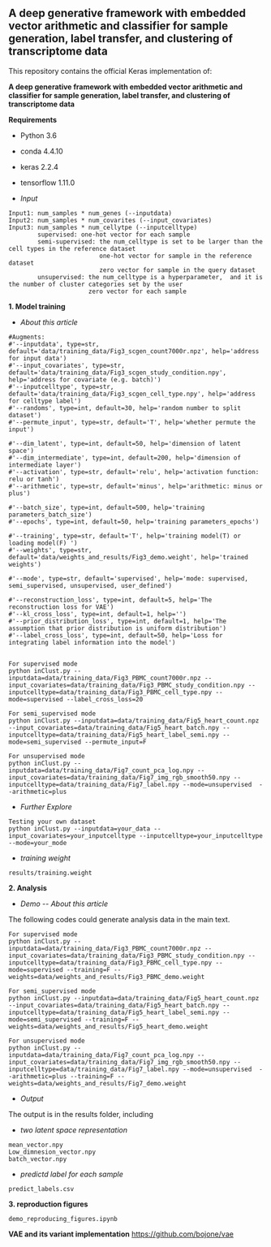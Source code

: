 ## A deep generative framework with embedded vector arithmetic and classifier for sample generation, label transfer, and clustering of transcriptome data

This repository contains the official Keras implementation of:

**A deep generative framework with embedded vector arithmetic and classifier for sample generation, label transfer, and clustering of transcriptome data**

**Requirements**
- Python 3.6
- conda 4.4.10
- keras 2.2.4
- tensorflow 1.11.0

- *Input*
```
Input1: num_samples * num_genes (--inputdata)
Input2: num_samples * num_covarites (--input_covariates)
Input3: num_samples * num_cellytpe (--inputcelltype)
        supervised: one-hot vector for each sample
        semi-supervised: the num_celltype is set to be larger than the cell types in the reference dataset
                         one-hot vector for sample in the reference dataset
                         zero vector for sample in the query dataset
        unsupervised: the num_celltype is a hyperparameter,  and it is the number of cluster categories set by the user
                      zero vector for each sample
```

**1. Model training**

- *About this article*
```
#Augments:
#'--inputdata', type=str, default='data/training_data/Fig3_scgen_count7000r.npz', help='address for input data')
#'--input_covariates', type=str, default='data/training_data/Fig3_scgen_study_condition.npy', help='address for covariate (e.g. batch)')
#'--inputcelltype', type=str, default='data/training_data/Fig3_scgen_cell_type.npy', help='address for celltype label')
#'--randoms', type=int, default=30, help='random number to split dataset')
#'--permute_input', type=str, default='T', help='whether permute the input')

#'--dim_latent', type=int, default=50, help='dimension of latent space')
#'--dim_intermediate', type=int, default=200, help='dimension of intermediate layer')
#'--activation', type=str, default='relu', help='activation function: relu or tanh')
#'--arithmetic', type=str, default='minus', help='arithmetic: minus or plus')

#'--batch_size', type=int, default=500, help='training parameters_batch_size')
#'--epochs', type=int, default=50, help='training parameters_epochs')

#'--training', type=str, default='T', help='training model(T) or loading model(F) ')
#'--weights', type=str, default='data/weights_and_results/Fig3_demo.weight', help='trained weights')

#'--mode', type=str, default='supervised', help='mode: supervised, semi_supervised, unsupervised, user_defined')

#'--reconstruction_loss', type=int, default=5, help='The reconstruction loss for VAE')
#'--kl_cross_loss', type=int, default=1, help='')
#'--prior_distribution_loss', type=int, default=1, help='The assumption that prior distribution is uniform distribution')
#'--label_cross_loss', type=int, default=50, help='Loss for integrating label information into the model')


For supervised mode
python inClust.py --inputdata=data/training_data/Fig3_PBMC_count7000r.npz --input_covariates=data/training_data/Fig3_PBMC_study_condition.npy --inputcelltype=data/training_data/Fig3_PBMC_cell_type.npy --mode=supervised --label_cross_loss=20

For semi_supervised mode
python inClust.py --inputdata=data/training_data/Fig5_heart_count.npz --input_covariates=data/training_data/Fig5_heart_batch.npy --inputcelltype=data/training_data/Fig5_heart_label_semi.npy --mode=semi_supervised --permute_input=F

For unsupervised mode
python inClust.py --inputdata=data/training_data/Fig7_count_pca_log.npy --input_covariates=data/training_data/Fig7_img_rgb_smooth50.npy --inputcelltype=data/training_data/Fig7_label.npy --mode=unsupervised  --arithmetic=plus

```

- *Further Explore*
```
Testing your own dataset
python inClust.py --inputdata=your_data --input_covariates=your_inputcelltype --inputcelltype=your_inputcelltype --mode=your_mode
```

- *training weight*
```
results/training.weight
```


**2. Analysis**

- *Demo -- About this article*

The following codes could generate analysis data in the main text.
```
For supervised mode
python inClust.py --inputdata=data/training_data/Fig3_PBMC_count7000r.npz --input_covariates=data/training_data/Fig3_PBMC_study_condition.npy --inputcelltype=data/training_data/Fig3_PBMC_cell_type.npy --mode=supervised --training=F --weights=data/weights_and_results/Fig3_PBMC_demo.weight

For semi_supervised mode
python inClust.py --inputdata=data/training_data/Fig5_heart_count.npz --input_covariates=data/training_data/Fig5_heart_batch.npy --inputcelltype=data/training_data/Fig5_heart_label_semi.npy --mode=semi_supervised --training=F --weights=data/weights_and_results/Fig5_heart_demo.weight

For unsupervised mode
python inClust.py --inputdata=data/training_data/Fig7_count_pca_log.npy --input_covariates=data/training_data/Fig7_img_rgb_smooth50.npy --inputcelltype=data/training_data/Fig7_label.npy --mode=unsupervised  --arithmetic=plus --training=F --weights=data/weights_and_results/Fig7_demo.weight

```

- *Output*

The output is in the results folder, including
- *two latent space representation*
```
mean_vector.npy
Low_dimnesion_vector.npy
batch_vector.npy
```

- *predictd label for each sample*
```
predict_labels.csv
```
**3. reproduction figures**
```
demo_reproducing_figures.ipynb
```

**VAE and its variant implementation**
https://github.com/bojone/vae